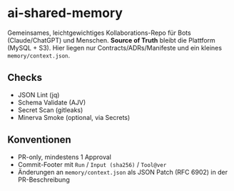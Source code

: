 # ai-shared-memory

Gemeinsames, leichtgewichtiges Kollaborations-Repo für Bots (Claude/ChatGPT) und Menschen.
**Source of Truth** bleibt die Plattform (MySQL + S3). Hier liegen nur Contracts/ADRs/Manifeste und ein kleines `memory/context.json`.

## Checks
- JSON Lint (jq)
- Schema Validate (AJV)
- Secret Scan (gitleaks)
- Minerva Smoke (optional, via Secrets)

## Konventionen
- PR-only, mindestens 1 Approval
- Commit-Footer mit `Run` / `Input (sha256)` / `Tool@ver`
- Änderungen an `memory/context.json` als JSON Patch (RFC 6902) in der PR-Beschreibung
